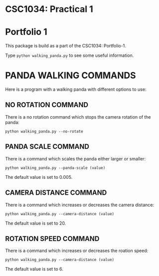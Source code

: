 CSC1034: Practical 1
====================

Portfolio 1
===========

This package is build as a part of the CSC1034: Portfolio-1.

Type `python walking_panda.py` to see some useful information.

PANDA WALKING COMMANDS
================

Here is a program with a walking panda with different options to use:

NO ROTATION COMMAND
--------------

There is a no rotation command which stops the camera rotation of the panda:

```
python walking_panda.py --no-rotate
```

PANDA SCALE COMMAND
--------------

There is a command which scales the panda either larger or smaller:

```
python walking_panda.py --panda-scale (value)
```

The default value is set to 0.005.


CAMERA DISTANCE COMMAND
--------------

There is a command which increases or decreases the camera distance:

```
python walking_panda.py --camera-distance (value)
```

The default value is set to 20.

ROTATION SPEED COMMAND
--------------

There is a command which increases or decreases the roation speed:

```
python walking_panda.py --camera-distance (value)
```

The default value is set to 6.
